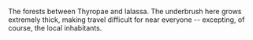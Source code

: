 The forests between Thyropae and Ialassa. The underbrush here grows extremely thick, making travel difficult for near everyone -- excepting, of course, the local inhabitants.
